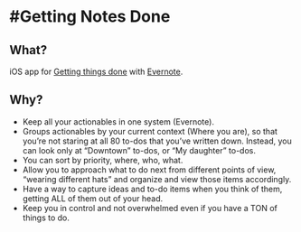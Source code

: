 #Getting Notes Done
==================

## What?
iOS app for [Getting things done](http://en.wikipedia.org/wiki/Getting_Things_Done) with [Evernote](http://www.evernote.com).

## Why?
* Keep all your actionables in one system (Evernote).
* Groups actionables by your current context (Where you are), so that you’re not staring at all 80 to-dos that you’ve written down. Instead, you can look only at “Downtown” to-dos, or “My daughter” to-dos. 
* You can sort by priority, where, who, what.
* Allow you to approach what to do next from different points of view, “wearing different hats” and organize and view those items accordingly.
* Have a way to capture ideas and to-do items when you think of them, getting ALL of them out of your head.
* Keep you in control and not overwhelmed even if you have a TON of things to do.
